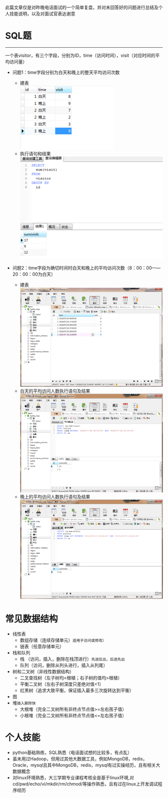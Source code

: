 此篇文章仅是对昨晚电话面试的一个简单复盘，并对未回答好的问题进行总结及个人技能说明，以及对面试官表达谢意
# SQL题  
***
一个表visitor，有三个字段，分别为ID，time（访问时间），visit（对应时间的平均访问量）
* 问题1：time字段分别为白天和晚上的整天平均访问次数  
    * 建表   
![](https://github.com/Jiqinglin/Jiqinglin_Data-analysis/raw/master/baidu_map/%E7%99%BD%E6%99%9A%E8%A1%A8.png)
    * 执行语句和结果  
![](https://github.com/Jiqinglin/Jiqinglin_Data-analysis/raw/master/baidu_map/%E7%BB%93%E6%9E%9C1.png)
    
* 问题2：time字段为确切时间时白天和晚上的平均访问次数（8：00：00——20：00：00为白天）  
    * 建表  
![](https://github.com/Jiqinglin/Jiqinglin_Data-analysis/raw/master/baidu_map/%E5%85%B7%E4%BD%93%E8%A1%A8.png)  
   * 白天的平均访问人数执行语句及结果  
![](https://github.com/Jiqinglin/Jiqinglin_Data-analysis/raw/master/baidu_map/%E7%99%BD%E5%A4%A9%E4%BA%BA%E6%95%B0.png)
   * 晚上的平均访问人数执行语句及结果  
![](https://github.com/Jiqinglin/Jiqinglin_Data-analysis/raw/master/baidu_map/%E6%99%9A%E4%B8%8A%E7%9A%84%E4%BA%BA%E6%95%B0.png)

# 常见数据结构  
* 线性表  
    * 数组存储（连续存储单元）```适用于访问或修改）```  
    * 链表（任意存储单元）  
* 栈和队列  
   * 栈 （访问，插入，删除在栈顶进行）```先进后出，后进先出```  
   * 队列（访问，删除从列头进行，插入从列尾）  
* 树和二叉树（非线性数据结构）  
    * 二叉查找树（左子树均<根植；右子树的值均>根植）  
    * 平衡二叉树（左右子树深度只差绝对值<1）  
    * 红黑树（追求大致平衡，保证插入最多三次旋转达到平衡）  
* 图    
* 堆```插入删除快```
    * 大根堆（完全二叉树所有非终点节点值>=左右孩子值）
    * 小根堆（完全二叉树所有非终点节点值<=左右孩子值）
# 个人技能 
* python基础熟练，SQL熟悉（电话面试想的比较多，有点乱）  
* 虽未用过Hadoop，但用过其他大数据工具，例如MongoDB，redis，Oracle，mysql且其中MongoDB，redis，mysql有过实操经历，且有相关大数据概念  
* 对linux环境熟悉，大三学期专业课程考核全是基于linux环境,对cd/pwd/echo/vi/mkdir/rm/chmod/等操作熟悉，且有过在linux上开发调试程序经历

